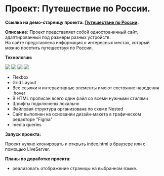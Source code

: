 # Проект: Путешествие по России. 
**Ссылка на демо-старницу проекта: [Путешествие по России](https://mariazlnva.github.io/russian-travel/).**

**Описание:** 
Проект представляет собой одностраничный сайт, адаптированный под размеры разных устройств.   
На сайте представлена информация о интересных местах, который можно посетить путешествуя по России.

**Технологии:**  

<img src="https://img.shields.io/badge/html-green" /> <img src="https://img.shields.io/badge/css-orange" /> <img src="https://img.shields.io/badge/Git-black"/> <img src="https://img.shields.io/badge/Figma-8A2BE2" />

* Flexbox
* Grid Layout
* Все ссылки и интерактивные элементы имеют состояние наведения :hover
* В HTML прописан всего один файл со всеми нужными стилями
* Шрифты подключены локально
* Файловая структура организована по схеме Nested
* Cайт выполнен на основании дизайн-макета в графическом редакторе "Figma"
* media queries


**Запуск проекта:**

Проект нужно клонировать и открыть index.html в браузере или с помощью LiveServer.

**Планы по доработке проекта:**
* реализовать отображение страницы на выбранном языке.


